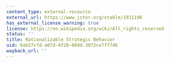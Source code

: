 ```yaml
---
content_type: external-resource
external_url: https://www.jstor.org/stable/1911196
has_external_license_warning: true
license: https://en.wikipedia.org/wiki/All_rights_reserved
status: ''
title: Rationalizable Strategic Behavior
uid: 6ab37cfd-a07d-4f20-80dd-3972ce7ff746
wayback_url: ''
---
```

